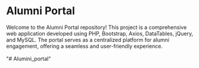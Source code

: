 <h1>Alumni Portal</h1>
Welcome to the Alumni Portal repository! This project is a comprehensive web application developed using PHP, Bootstrap, Axios, DataTables, jQuery, and MySQL. The portal serves as a centralized platform for alumni engagement, offering a seamless and user-friendly experience.
<br><br>
"# Alumini_portal" 
